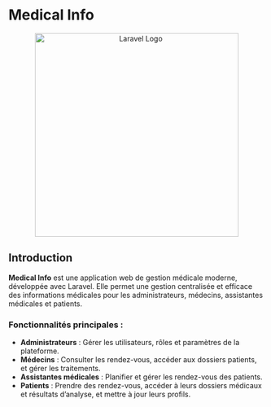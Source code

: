 # Medical Info

<p align="center"><a href="#" target="_blank"><img src="https://raw.githubusercontent.com/laravel/art/master/logo-lockup/5%20SVG/2%20CMYK/1%20Full%20Color/laravel-logolockup-cmyk-red.svg" width="400" alt="Laravel Logo"></a></p>

## Introduction

**Medical Info** est une application web de gestion médicale moderne, développée avec Laravel. Elle permet une gestion centralisée et efficace des informations médicales pour les administrateurs, médecins, assistantes médicales et patients.

### Fonctionnalités principales :
- **Administrateurs** : Gérer les utilisateurs, rôles et paramètres de la plateforme.
- **Médecins** : Consulter les rendez-vous, accéder aux dossiers patients, et gérer les traitements.
- **Assistantes médicales** : Planifier et gérer les rendez-vous des patients.
- **Patients** : Prendre des rendez-vous, accéder à leurs dossiers médicaux et résultats d’analyse, et mettre à jour leurs profils.

